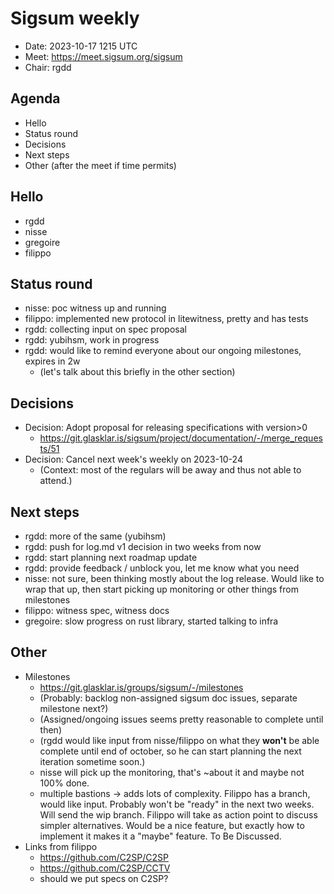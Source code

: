 # Sigsum weekly

- Date: 2023-10-17 1215 UTC
- Meet: https://meet.sigsum.org/sigsum
- Chair: rgdd

## Agenda

- Hello
- Status round
- Decisions
- Next steps
- Other (after the meet if time permits)

## Hello

- rgdd
- nisse
- gregoire
- filippo

## Status round

- nisse: poc witness up and running
- filippo: implemented new protocol in litewitness, pretty and has tests
- rgdd: collecting input on spec proposal
- rgdd: yubihsm, work in progress
- rgdd: would like to remind everyone about our ongoing milestones, expires in
  2w
  - (let's talk about this briefly in the other section)

## Decisions

- Decision: Adopt proposal for releasing specifications with version>0
  - https://git.glasklar.is/sigsum/project/documentation/-/merge_requests/51
- Decision: Cancel next week's weekly on 2023-10-24
  - (Context: most of the regulars will be away and thus not able to attend.)

## Next steps

- rgdd: more of the same (yubihsm)
- rgdd: push for log.md v1 decision in two weeks from now
- rgdd: start planning next roadmap update
- rgdd: provide feedback / unblock you, let me know what you need
- nisse: not sure, been thinking mostly about the log release. Would like to
  wrap that up, then start picking up monitoring or other things from milestones
- filippo: witness spec, witness docs
- gregoire: slow progress on rust library, started talking to infra

## Other

- Milestones
  - https://git.glasklar.is/groups/sigsum/-/milestones
  - (Probably: backlog non-assigned sigsum doc issues, separate milestone next?)
  - (Assigned/ongoing issues seems pretty reasonable to complete until then)
  - (rgdd would like input from nisse/filippo on what they **won't** be able
    complete until end of october, so he can start planning the next iteration
    sometime soon.)
  - nisse will pick up the monitoring, that's ~about it and maybe not 100% done.
  - multiple bastions -> adds lots of complexity. Filippo has a branch, would
    like input. Probably won't be "ready" in the next two weeks. Will send the
    wip branch. Filippo will take as action point to discuss simpler
    alternatives. Would be a nice feature, but exactly how to implement it makes
    it a "maybe" feature. To Be Discussed.
- Links from filippo
  - https://github.com/C2SP/C2SP
  - https://github.com/C2SP/CCTV
  - should we put specs on C2SP?
